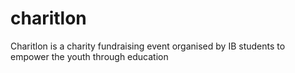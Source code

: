# charitlon
Charitlon is a charity fundraising event organised by IB students to empower the youth through education
